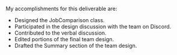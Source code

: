 My accomplishments for this deliverable are:

* Designed the JobComparison class.
* Participated in the design discussion with the team on Discord.
* Contributed to the verbal discussion.
* Edited portions of the final team design.
* Drafted the Summary section of the team design.